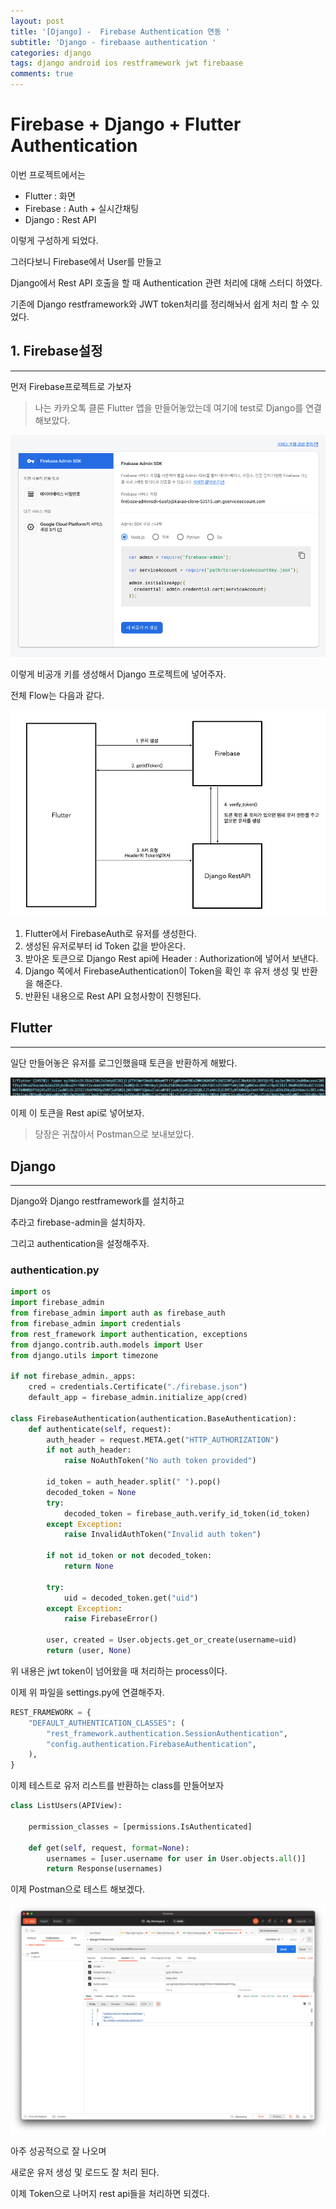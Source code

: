 ```yaml
---
layout: post
title: '[Django] -  Firebase Authentication 연동 '
subtitle: 'Django - firebaase authentication '
categories: django
tags: django android ios restframework jwt firebaase
comments: true
---
```


# Firebase + Django + Flutter Authentication

이번 프로젝트에서는

- Flutter : 화면
- Firebase : Auth + 실시간채팅
- Django : Rest API

이렇게 구성하게 되었다.

그러다보니 Firebase에서 User를 만들고

Django에서 Rest API 호출을 할 때 Authentication 관련 처리에 대해 스터디 하였다.

기존에 Django restframework와 JWT token처리를 정리해놔서 쉽게 처리 할 수 있었다.

## 1. Firebase설정

---

먼저 Firebase프로젝트로 가보자

> 나는 카카오톡 클론 Flutter 앱을 만들어놓았는데
> 여기에 test로 Django를 연결해보았다.

![_2021-02-02__3.36.47.png](/assets/img/notion/_2021-02-02__3.36.47.png)

이렇게 비공개 키를 생성해서 Django 프로젝트에 넣어주자.

전체 Flow는 다음과 같다.

![_2021-02-02__4.09.14.png](/assets/img/notion/_2021-02-02__4.09.14.png)

1. Flutter에서 FirebaseAuth로 유저를 생성한다.
2. 생성된 유저로부터 id Token 값을 받아온다.
3. 받아온 토큰으로 Django Rest api에 Header : Authorization에 넣어서 보낸다.
4. Django 쪽에서 FirebaseAuthentication이 Token을 확인 후 유저 생성 및 반환을 해준다.
5. 반환된 내용으로 Rest API 요청사항이 진행된다.

## Flutter

---

일단 만들어놓은 유저를 로그인했을때 토큰을 반환하게 해봤다.

![_2021-02-02__4.12.27.png](/assets/img/notion/_2021-02-02__4.12.27.png)

이제 이 토큰을 Rest api로 넣어보자.

> 당장은 귀찮아서 Postman으로 보내보았다.

## Django

---

Django와 Django restframework를 설치하고

추라고 firebase-admin을 설치하자.

그리고 authentication을 설정해주자.

### authentication.py

```python
import os
import firebase_admin
from firebase_admin import auth as firebase_auth
from firebase_admin import credentials
from rest_framework import authentication, exceptions
from django.contrib.auth.models import User
from django.utils import timezone

if not firebase_admin._apps:
    cred = credentials.Certificate("./firebase.json")
    default_app = firebase_admin.initialize_app(cred)

class FirebaseAuthentication(authentication.BaseAuthentication):
    def authenticate(self, request):
        auth_header = request.META.get("HTTP_AUTHORIZATION")
        if not auth_header:
            raise NoAuthToken("No auth token provided")

        id_token = auth_header.split(" ").pop()
        decoded_token = None
        try:
            decoded_token = firebase_auth.verify_id_token(id_token)
        except Exception:
            raise InvalidAuthToken("Invalid auth token")

        if not id_token or not decoded_token:
            return None

        try:
            uid = decoded_token.get("uid")
        except Exception:
            raise FirebaseError()

        user, created = User.objects.get_or_create(username=uid)
        return (user, None)
```

위 내용은 jwt token이 넘어왔을 때 처리하는 process이다.

이제 위 파일을 settings.py에 연결해주자.

```python
REST_FRAMEWORK = {
    "DEFAULT_AUTHENTICATION_CLASSES": (
        "rest_framework.authentication.SessionAuthentication",
        "config.authentication.FirebaseAuthentication",
    ),
}
```

이제 테스트로 유저 리스트를 반환하는 class를 만들어보자

```python
class ListUsers(APIView):

    permission_classes = [permissions.IsAuthenticated]

    def get(self, request, format=None):
        usernames = [user.username for user in User.objects.all()]
        return Response(usernames)
```

이제 Postman으로 테스트 해보겠다.

![_2021-02-02__4.19.05.png](/assets/img/notion/_2021-02-02__4.19.05.png)

아주 성공적으로 잘 나오며

새로운 유저 생성 및 로드도 잘 처리 된다.

이제 Token으로 나머지 rest api들을 처리하면 되겠다.
